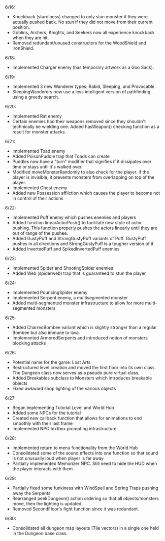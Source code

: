 6/16:

- Knockback (sturdiness) changed to only stun monster if they were actually pushed back. No stun if they did not move from their current position.
- Goblins, Archers, Knights, and Seekers now all experience knockback when they are hit.
- Removed redundant/unused constructors for the WoodShield and IronShield.

6/18:

- Implemented Charger enemy (has temporary artwork as a Goo Sack).

6/19:

- Implemented 3 new Wanderer types: Rabid, Sleeping, and Provocable
- SleepingWanderers now use a less intelligent version of pathfinding using a greedy search.

6/20:

- Implemented Rat enemy
- Certain enemies had their weapons removed since they shouldn't technically be wielding one. Added hasWeapon() checking function as a result for monster attacks.

6/21:

- Implemented Toad enemy
- Added PoisonPuddle trap that Toads can create
- Puddles now have a "turn" modifier that signifies if it dissipates over time or stays until it's walked over.
- Modified moveMonsterRandomly to also check for the player. If the player is invisible, it prevents monsters from overlapping on top of the player.
- Implemented Ghost enemy
- Added new Possession affliction which causes the player to become not in control of their actions

6/22:

- Implemented Puff enemy which pushes enemies and players
- Added function linearActorPush() to facilitate new style of actor pushing. This function properly pushes the actors linearly until they are out of range of the pushee.
- Added GustyPuff and StrongGustyPuff variants of Puff. GustyPuff pushes in all directions and StrongGustyPuff is a tougher version of it.
- Added InvertedPuff and SpikedInvertedPuff enemies

6/23:

- Implemented Spider and ShootingSpider enemies
- Added Web (spiderweb) trap that is guaranteed to stun the player

6/24:

- Implemented PouncingSpider enemy
- Implemented Serpent enemy, a multisegmented monster
- Added multi-segmented monster infrastructure to allow for more multi-segmented monsters

6/25:

- Added CharredBombee variant which is slightly stronger than a regular Bombee but also immune to lava.
- Implemented ArmoredSerpents and introduced notion of monsters blocking attacks

6/26:

- Potential name for the game: Lost Arts
- Restructured level creation and moved the first floor into its own class. The Dungeon class now serves as a pseudo pure virtual class.
- Added Breakables subclass to Monsters which introduces breakable objects
- Fixed awkward shop lighting of the various objects

6/27:

- Began implementing Tutorial Level and World Hub
- Added some NPCs for the tutorial
- Created new callback function that allows for animations to end smoothly with their last frame
- Implemented NPC textbox prompting infrastructure

6/28:

- Implemented return to menu functionality from the World Hub
- Consolidated some of the sound effects into one function so that sound is not unusually loud when player is far away
- Partially implemented Memorizer NPC. Still need to hide the HUD when the player interacts with them.

6/29:

- Partially fixed some funkiness with WindSpell and Spring Traps pushing away the Serpents
- Rearranged peekDungeon() action ordering so that all objects/monsters move, then the lighting is updated.
- Removed SecondFloor's fight function since it was redundant.

6/30:

- Consolidated all dungeon map layouts (Tile vectors) in a single one held in the Dungeon base class.

